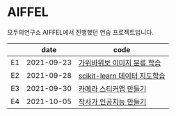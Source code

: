 # AIFFEL
모두의연구소 AIFFEL에서 진행했던 연습 프로젝트입니다.


|   |    date    | code  |
|---|:----------:|------------|
| E1 | 2021-09-23 | [가위바위보 이미지 분류 학습](Exploration_1/)     | 
| E2 | 2021-09-28 | [scikit-learn 데이터 지도학습](Exploration_2/)  | 
| E3 | 2021-09-30 | [카메라 스티커앱 만들기](Exploration_3/)    |   
| E4 | 2021-10-05 | [작사가 인공지능 만들기](Exploration_4/)    |   
